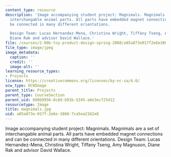 ```yaml
---
content_type: resource
description: 'Image accompanying student project: Magnimals. Magnimals are a set of
  interchangable animal parts. All parts have embedded magnet connections and can
  be connected in many different orientations.

  Design Team: Lucas Hernandez-Mena, Christina Wright, Tiffany Tseng, Amy Magnuson,
  Diane Rak and advisor David Wallace.'
file: /courses/2-00b-toy-product-design-spring-2008/a85a873e017f2e6e38687ca5ea2162e8_magnimals.jpg
file_type: image/jpeg
image_metadata:
  caption: ''
  credit: ''
  image-alt: ''
learning_resource_types:
- Projects
license: https://creativecommons.org/licenses/by-nc-sa/4.0/
ocw_type: OCWImage
parent_title: Projects
parent_type: CourseSection
parent_uid: 690b9956-8c8d-b91b-5245-a6e3ec725412
resourcetype: Image
title: magnimals.jpg
uid: a85a873e-017f-2e6e-3868-7ca5ea2162e8
---
```

Image accompanying student project: Magnimals. Magnimals are a set of interchangable animal parts. All parts have embedded magnet connections and can be connected in many different orientations.
Design Team: Lucas Hernandez-Mena, Christina Wright, Tiffany Tseng, Amy Magnuson, Diane Rak and advisor David Wallace.